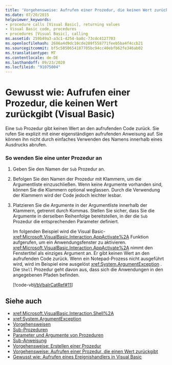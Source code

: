 ```yaml
---
title: 'Vorgehensweise: Aufrufen einer Prozedur, die keinen Wert zurückgibt'
ms.date: 07/20/2015
helpviewer_keywords:
- procedure calls [Visual Basic], returning values
- Visual Basic code, procedures
- procedures [Visual Basic], calling
ms.assetid: 259b49a3-a3c1-4254-ba8c-73cdc4127703
ms.openlocfilehash: 2686a4d9dc10cde209f558771feeb5ba4f4ccb21
ms.sourcegitcommit: bf5c5850654187705bc94cc40ebfb62fe346ab02
ms.translationtype: MT
ms.contentlocale: de-DE
ms.lasthandoff: 09/23/2020
ms.locfileid: "91075004"
---
```

# <a name="how-to-call-a-procedure-that-does-not-return-a-value-visual-basic"></a>Gewusst wie: Aufrufen einer Prozedur, die keinen Wert zurückgibt (Visual Basic)

Eine `Sub` Prozedur gibt keinen Wert an den aufrufenden Code zurück. Sie rufen Sie explizit mit einer eigenständigen aufrufenden Anweisung auf. Sie können ihn nicht durch einfaches Verwenden des Namens innerhalb eines Ausdrucks abrufen.  
  
### <a name="to-call-a-sub-procedure"></a>So wenden Sie eine unter Prozedur an  
  
1. Geben Sie den Namen der `Sub` Prozedur an.  
  
2. Befolgen Sie den Namen der Prozedur mit Klammern, um die Argumentliste einzuschließen. Wenn keine Argumente vorhanden sind, können Sie die Klammern optional weglassen. Durch die Verwendung der Klammern wird der Code jedoch leichter lesbar.  
  
3. Platzieren Sie die Argumente in der Argumentliste innerhalb der Klammern, getrennt durch Kommas. Stellen Sie sicher, dass Sie die Argumente in derselben Reihenfolge bereitstellen, in der die `Sub` Prozedur die entsprechenden Parameter definiert.  
  
     Im folgenden Beispiel wird die Visual Basic- <xref:Microsoft.VisualBasic.Interaction.AppActivate%2A> Funktion aufgerufen, um ein Anwendungsfenster zu aktivieren. <xref:Microsoft.VisualBasic.Interaction.AppActivate%2A> nimmt den Fenstertitel als einziges Argument an. Er gibt keinen Wert an den aufrufenden Code zurück. Wenn ein Notepad-Prozess nicht ausgeführt wird, wird im Beispiel eine ausgelöst <xref:System.ArgumentException> . Die `Shell` Prozedur geht davon aus, dass sich die Anwendungen in den angegebenen Pfaden befinden.  
  
     [!code-vb[VbVbalrCatRef#11](~/samples/snippets/visualbasic/VS_Snippets_VBCSharp/VbVbalrCatRef/VB/Class1.vb#11)]  
  
## <a name="see-also"></a>Siehe auch

- <xref:Microsoft.VisualBasic.Interaction.Shell%2A>
- <xref:System.ArgumentException>
- [Vorgehensweisen](./index.md)
- [Sub-Prozeduren](./sub-procedures.md)
- [Parameter und Argumente von Prozeduren](./procedure-parameters-and-arguments.md)
- [Sub-Anweisung](../../../language-reference/statements/sub-statement.md)
- [Vorgehensweise: Erstellen einer Prozedur](./how-to-create-a-procedure.md)
- [Vorgehensweise: Aufrufen einer Prozedur, die einen Wert zurückgibt](./how-to-call-a-procedure-that-returns-a-value.md)
- [Gewusst wie: Aufrufen eines Ereignishandlers in Visual Basic](./how-to-call-an-event-handler.md)
